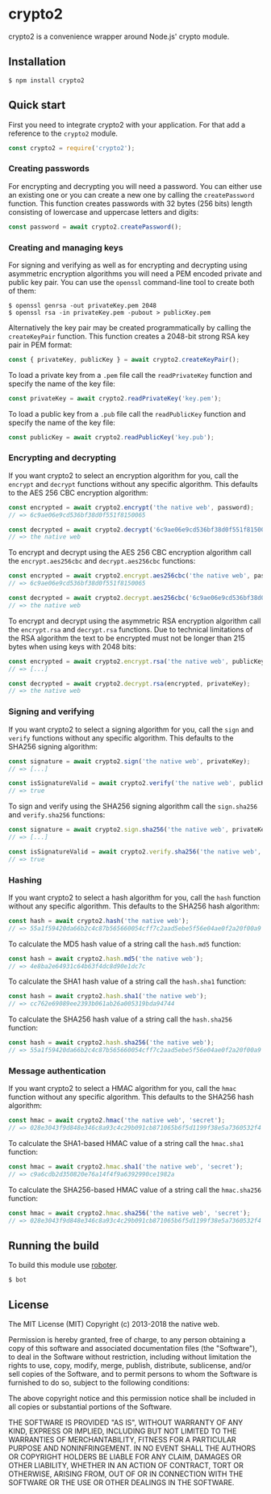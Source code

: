 # crypto2

crypto2 is a convenience wrapper around Node.js' crypto module.

## Installation

```shell
$ npm install crypto2
```

## Quick start

First you need to integrate crypto2 with your application. For that add a reference to the `crypto2` module.

```javascript
const crypto2 = require('crypto2');
```

### Creating passwords

For encrypting and decrypting you will need a password. You can either use an existing one or you can create a new one by calling the `createPassword` function. This function creates passwords with 32 bytes (256 bits) length consisting of lowercase and uppercase letters and digits:

```javascript
const password = await crypto2.createPassword();
```

### Creating and managing keys

For signing and verifying as well as for encrypting and decrypting using asymmetric encryption algorithms you will need a PEM encoded private and public key pair. You can use the `openssl` command-line tool to create both of them:

```shell
$ openssl genrsa -out privateKey.pem 2048
$ openssl rsa -in privateKey.pem -pubout > publicKey.pem
```

Alternatively the key pair may be created programmatically by calling the `createKeyPair` function. This function creates a 2048-bit strong RSA key pair in PEM format:

```javascript
const { privateKey, publicKey } = await crypto2.createKeyPair();
```

To load a private key from a `.pem` file call the `readPrivateKey` function and specify the name of the key file:

```javascript
const privateKey = await crypto2.readPrivateKey('key.pem');
```

To load a public key from a `.pub` file call the `readPublicKey` function and specify the name of the key file:

```javascript
const publicKey = await crypto2.readPublicKey('key.pub');
```

### Encrypting and decrypting

If you want crypto2 to select an encryption algorithm for you, call the `encrypt` and `decrypt` functions without any specific algorithm. This defaults to the AES 256 CBC encryption algorithm:

```javascript
const encrypted = await crypto2.encrypt('the native web', password);
// => 6c9ae06e9cd536bf38d0f551f8150065

const decrypted = await crypto2.decrypt('6c9ae06e9cd536bf38d0f551f8150065', password);
// => the native web
```

To encrypt and decrypt using the AES 256 CBC encryption algorithm call the `encrypt.aes256cbc` and `decrypt.aes256cbc` functions:

```javascript
const encrypted = await crypto2.encrypt.aes256cbc('the native web', password);
// => 6c9ae06e9cd536bf38d0f551f8150065

const decrypted = await crypto2.decrypt.aes256cbc('6c9ae06e9cd536bf38d0f551f8150065', password);
// => the native web
```

To encrypt and decrypt using the asymmetric RSA encryption algorithm call the `encrypt.rsa` and `decrypt.rsa` functions. Due to technical limitations of the RSA algorithm the text to be encrypted must not be longer than 215 bytes when using keys with 2048 bits:

```javascript
const encrypted = await crypto2.encrypt.rsa('the native web', publicKey);
// => [...]

const decrypted = await crypto2.decrypt.rsa(encrypted, privateKey);
// => the native web
```

### Signing and verifying

If you want crypto2 to select a signing algorithm for you, call the `sign` and `verify` functions without any specific algorithm. This defaults to the SHA256 signing algorithm:

```javascript
const signature = await crypto2.sign('the native web', privateKey);
// => [...]

const isSignatureValid = await crypto2.verify('the native web', publicKey, signature);
// => true
```

To sign and verify using the SHA256 signing algorithm call the `sign.sha256` and `verify.sha256` functions:

```javascript
const signature = await crypto2.sign.sha256('the native web', privateKey);
// => [...]

const isSignatureValid = await crypto2.verify.sha256('the native web', publicKey, signature);
// => true
```

### Hashing

If you want crypto2 to select a hash algorithm for you, call the `hash` function without any specific algorithm. This defaults to the SHA256 hash algorithm:

```javascript
const hash = await crypto2.hash('the native web');
// => 55a1f59420da66b2c4c87b565660054cff7c2aad5ebe5f56e04ae0f2a20f00a9
```

To calculate the MD5 hash value of a string call the `hash.md5` function:

```javascript
const hash = await crypto2.hash.md5('the native web');
// => 4e8ba2e64931c64b63f4dc8d90e1dc7c
```

To calculate the SHA1 hash value of a string call the `hash.sha1` function:

```javascript
const hash = await crypto2.hash.sha1('the native web');
// => cc762e69089ee2393b061ab26a005319bda94744
```

To calculate the SHA256 hash value of a string call the `hash.sha256` function:

```javascript
const hash = await crypto2.hash.sha256('the native web');
// => 55a1f59420da66b2c4c87b565660054cff7c2aad5ebe5f56e04ae0f2a20f00a9
```

### Message authentication

If you want crypto2 to select a HMAC algorithm for you, call the `hmac` function without any specific algorithm. This defaults to the SHA256 hash algorithm:

```javascript
const hmac = await crypto2.hmac('the native web', 'secret');
// => 028e3043f9d848e346c8a93c4c29b091cb871065b6f5d1199f38e5a7360532f4
```

To calculate the SHA1-based HMAC value of a string call the `hmac.sha1` function:

```javascript
const hmac = await crypto2.hmac.sha1('the native web', 'secret');
// => c9a6cdb2d350820e76a14f4f9a6392990ce1982a
```

To calculate the SHA256-based HMAC value of a string call the `hmac.sha256` function:

```javascript
const hmac = await crypto2.hmac.sha256('the native web', 'secret');
// => 028e3043f9d848e346c8a93c4c29b091cb871065b6f5d1199f38e5a7360532f4
```

## Running the build

To build this module use [roboter](https://www.npmjs.com/package/roboter).

```shell
$ bot
```

## License

The MIT License (MIT)
Copyright (c) 2013-2018 the native web.

Permission is hereby granted, free of charge, to any person obtaining a copy of this software and associated documentation files (the "Software"), to deal in the Software without restriction, including without limitation the rights to use, copy, modify, merge, publish, distribute, sublicense, and/or sell copies of the Software, and to permit persons to whom the Software is furnished to do so, subject to the following conditions:

The above copyright notice and this permission notice shall be included in all copies or substantial portions of the Software.

THE SOFTWARE IS PROVIDED "AS IS", WITHOUT WARRANTY OF ANY KIND, EXPRESS OR IMPLIED, INCLUDING BUT NOT LIMITED TO THE WARRANTIES OF MERCHANTABILITY, FITNESS FOR A PARTICULAR PURPOSE AND NONINFRINGEMENT. IN NO EVENT SHALL THE AUTHORS OR COPYRIGHT HOLDERS BE LIABLE FOR ANY CLAIM, DAMAGES OR OTHER LIABILITY, WHETHER IN AN ACTION OF CONTRACT, TORT OR OTHERWISE, ARISING FROM, OUT OF OR IN CONNECTION WITH THE SOFTWARE OR THE USE OR OTHER DEALINGS IN THE SOFTWARE.
